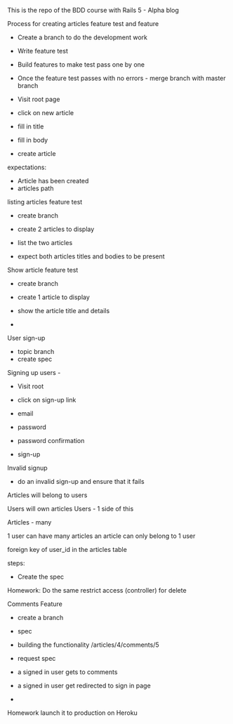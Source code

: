 This is the repo of the BDD course with Rails 5 - Alpha blog

Process for creating articles feature test and feature

- Create a branch to do the development work
- Write feature test
- Build features to make test pass one by one
- Once the feature test passes with no errors - merge branch with master branch


- Visit root page
- click on new article
- fill in title
- fill in body
- create article

expectations:
- Article has been created
- articles path


listing articles feature test

- create branch
- create 2 articles to display

- list the two articles

- expect both articles titles and bodies to be present

Show article feature test

- create branch
- create 1 article to display

- show the article title and details
- 
User sign-up

- topic branch
- create spec

Signing up users -
- Visit root
- click on sign-up link
- email
- password
- password confirmation

- sign-up

Invalid signup

- do an invalid sign-up and ensure that it fails


Articles will belong to users

Users will own articles
Users - 1 side of this

Articles - many

1 user can have many articles
an article can only belong to 1 user

foreign key of user_id in the articles table

steps:

- Create the spec

Homework: Do the same restrict access (controller) for delete

Comments Feature

- create a branch
- spec
- building the functionality
/articles/4/comments/5

- request spec
- a signed in user gets to comments
- a signed in user get redirected to sign in page
- 

Homework launch it to production on Heroku